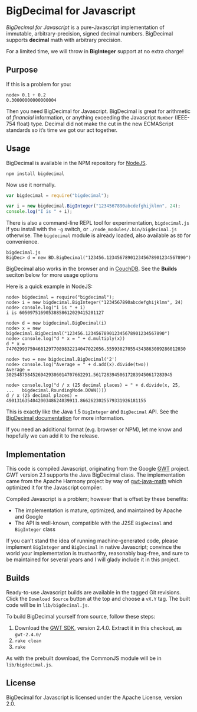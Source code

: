 #  BigDecimal for Javascript

*BigDecimal for Javascript* is a pure-Javascript implementation of immutable, arbitrary-precision, signed decimal numbers. BigDecimal supports **decimal** math with arbitrary precision.

For a limited time, we will throw in **BigInteger** support at no extra charge!

## Purpose

If this is a problem for you:

    node> 0.1 + 0.2
    0.30000000000000004

Then you need BigDecimal for Javascript. BigDecimal is great for arithmetic of *financial* information, or anything exceeding the Javascript `Number` (IEEE-754 float) type. Decimal did not make the cut in the new ECMAScript standards so it&rsquo;s time we got our act together.

## Usage

BigDecimal is available in the NPM repository for [NodeJS][node].

    npm install bigdecimal

Now use it normally.

```javascript
var bigdecimal = require("bigdecimal");

var i = new bigdecimal.BigInteger("1234567890abcdefghijklmn", 24);
console.log("I is " + i);
```

There is also a command-line REPL tool for experimentation, `bigdecimal.js` if you install with the `-g` switch, or `./node_modules/.bin/bigdecimal.js` otherwise. The `bigdecimal` module is already loaded, also available as `BD` for convenience.

    bigdecimal.js
    BigDec> d = new BD.BigDecimal("123456.123456789012345678901234567890")

BigDecimal also works in the browser and in [CouchDB][couchdb]. See the **Builds** seciton below for more usage options

Here is a quick example in NodeJS:

    node> bigdecimal = require("bigdecimal");
    node> i = new bigdecimal.BigInteger("1234567890abcdefghijklmn", 24)
    node> console.log("i is " + i)
    i is 60509751690538858612029415201127

    node> d = new bigdecimal.BigDecimal(i)
    node> x = new bigdecimal.BigDecimal("123456.123456789012345678901234567890")
    node> console.log("d * x = " + d.multiply(x))
    d * x = 7470299375046812977089832214047022056.555930270554343863089286012030

    node> two = new bigdecimal.BigDecimal('2')
    node> console.log("Average = " + d.add(x).divide(two))
    Average = 30254875845269429306014707662291.561728394506172839450617283945

    node> console.log("d / x (25 decimal places) = " + d.divide(x, 25,
    ...   bigdecimal.RoundingMode.DOWN()))
    d / x (25 decimal places) = 490131635404200348624039911.8662623025579331926181155

This is exactly like the Java 1.5 `BigInteger` and `BigDecimal` API. See the [BigDecimal documentation][java_bd] for more information.

If you need an additional format (e.g. browser or NPM), let me know and hopefully we can add it to the release.

## Implementation

This code is compiled Javascript, originating from the Google [GWT][gwt] project. GWT version 2.1 supports the Java BigDecimal class. The implementation came from the Apache Harmony project by way of [gwt-java-math][gwt-java-math] which optimized it for the Javascript compiler.

Compiled Javascript is a problem; however that is offset by these benefits:

* The implementation is mature, optimized, and maintained by Apache and Google
* The API is well-known, compatible with the J2SE `BigDecimal` and `BigInteger` class

If you can&rsquo;t stand the idea of running machine-generated code, please implement `BigInteger` and `BigDecimal` in native Javascript; convince the world your implementation is trustworthy, reasonably bug-free, and sure to be maintained for several years and I will glady include it in this project.

## Builds

Ready-to-use Javascript builds are available in the tagged Git revisions. Click the `Download Source` button at the top and choose a `vX.Y` tag. The built code will be in `lib/bigdecimal.js`.

To build BigDecimal yourself from source, follow these steps:

1. Download the [GWT SDK][sdk], version 2.4.0. Extract it in this checkout, as `gwt-2.4.0/`
1. `rake clean`
1. `rake`

As with the prebuilt download, the CommonJS module will be in `lib/bigdecimal.js`.

## License

BigDecimal for Javascript is licensed under the Apache License, version 2.0.

[gwt]: http://code.google.com/webtoolkit/
[sdk]: http://code.google.com/webtoolkit/download.html
[commonjs]: http://commonjs.org/
[gwt-java-math]: http://code.google.com/p/gwt-java-math/
[couchdb]: http://couchdb.apache.org/
[node]: http://nodejs.org/
[java_bd]: http://java.sun.com/j2se/1.5.0/docs/api/java/math/BigDecimal.html
